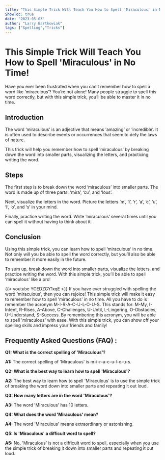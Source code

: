 ```yaml
---
title: "This Simple Trick Will Teach You How to Spell 'Miraculous' in No Time!"
ShowToc: true 
date: "2023-05-03"
author: "Larry Bartkowiak" 
tags: ["Spelling","Tricks"]
---
```

# This Simple Trick Will Teach You How to Spell 'Miraculous' in No Time!

Have you ever been frustrated when you can’t remember how to spell a word like ‘miraculous’? You’re not alone! Many people struggle to spell this word correctly, but with this simple trick, you’ll be able to master it in no time.

## Introduction

The word ‘miraculous’ is an adjective that means ‘amazing’ or ‘incredible’. It is often used to describe events or occurrences that seem to defy the laws of nature.

This trick will help you remember how to spell ‘miraculous’ by breaking down the word into smaller parts, visualizing the letters, and practicing writing the word.

## Steps

The first step is to break down the word ‘miraculous’ into smaller parts. The word is made up of three parts: ‘mira’, ‘cu’, and ‘lous’. 

Next, visualize the letters in the word. Picture the letters ‘m’, ‘i’, ‘r’, ‘a’, ‘c’, ‘u’, ‘l’, ‘o’, and ‘s’ in your mind. 

Finally, practice writing the word. Write ‘miraculous’ several times until you can spell it without having to think about it. 

## Conclusion

Using this simple trick, you can learn how to spell ‘miraculous’ in no time. Not only will you be able to spell the word correctly, but you’ll also be able to remember it more easily in the future. 

To sum up, break down the word into smaller parts, visualize the letters, and practice writing the word. With this simple trick, you’ll be able to spell ‘miraculous’ like a pro!

{{< youtube YCEDZGY1xqE >}} 
If you have ever struggled with spelling the word 'miraculous', then you can rejoice! This simple trick will make it easy to remember how to spell 'miraculous' in no time. All you have to do is remember the acronym M-I-R-A-C-U-L-O-U-S. This stands for: M-My, I-Intent, R-Rises, A-Above, C-Challenges, U-Until, L-Lingering, O-Obstacles, U-Understand, S-Success. By remembering this acronym, you will be able to spell 'miraculous' with ease. With this simple trick, you can show off your spelling skills and impress your friends and family!

## Frequently Asked Questions (FAQ) :
**Q1: What is the correct spelling of 'Miraculous'?**

**A1:** The correct spelling of 'Miraculous' is m-i-r-a-c-u-l-o-u-s.

**Q2: What is the best way to learn how to spell 'Miraculous'?**

**A2:** The best way to learn how to spell 'Miraculous' is to use the simple trick of breaking the word down into smaller parts and repeating it out loud.

**Q3: How many letters are in the word 'Miraculous'?**

**A3:** The word 'Miraculous' has 10 letters.

**Q4: What does the word 'Miraculous' mean?**

**A4:** The word 'Miraculous' means extraordinary or astonishing.

**Q5: Is 'Miraculous' a difficult word to spell?**

**A5:** No, 'Miraculous' is not a difficult word to spell, especially when you use the simple trick of breaking it down into smaller parts and repeating it out loud.





